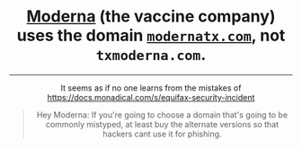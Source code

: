 <div align="center">

# [Moderna](https://modernatx.com) (the vaccine company) uses the domain [`modernatx.com`](https://modernatx.com), not `txmoderna.com`.

---

It seems as if no one learns from the mistakes of https://docs.monadical.com/s/equifax-security-incident

> Hey Moderna: If you're going to choose a domain that's going to be commonly mistyped, at least buy the alternate versions so that hackers cant use it for phishing.

</div>
